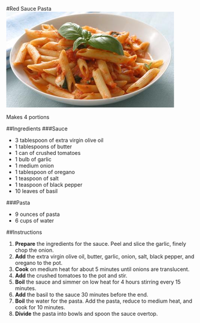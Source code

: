 #Red Sauce Pasta
![](red-sauce-pasta.jpg)

Makes 4 portions

##Ingredients
###Sauce
* 3 tablespoon of extra virgin olive oil
* 1 tablespoons of butter
* 1 can of crushed tomatoes
* 1 bulb of garlic
* 1 medium onion
* 1 tablespoon of oregano
* 1 teaspoon of salt
* 1 teaspoon of black pepper
* 10 leaves of basil

###Pasta
* 9 ounces of pasta
* 6 cups of water

##Instructions
1. **Prepare** the ingredients for the sauce. Peel and slice the garlic, finely chop the onion.
2. **Add** the extra virgin olive oil, butter, garlic, onion, salt, black pepper, and oregano to the pot.
3. **Cook** on medium heat for about 5 minutes until onions are translucent.
4. **Add** the crushed tomatoes to the pot and stir.
5. **Boil** the sauce and simmer on low heat for 4 hours stirring every 15 minutes.
6. **Add** the basil to the sauce 30 minutes before the end.
7. **Boil** the water for the pasta. Add the pasta, reduce to medium heat, and cook for 10 minutes.
8. **Divide** the pasta into bowls and spoon the sauce overtop.
